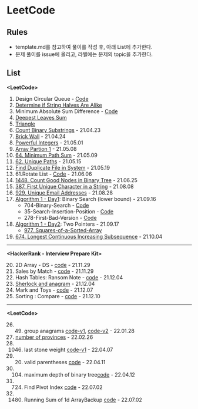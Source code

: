# LeetCode

## Rules
- template.md를 참고하여 풀이를 작성 후, 아래 List에 추가한다.
- 문제 풀이를 issue에 올리고, 라벨에는 문제의 topic을 추가한다.

## List

**\<LeetCode>**

1. Design Circular Queue - [Code](/2021-04/design-circular-queue.js)
2. [Determine if String Halves Are Alike](/2021-04/determine-if-string-halves-are-alike.md)
3. Minimum Absolute Sum Difference - [Code](/2021-04/minimum-absolute-sum-difference.js)
4. [Deepest Leaves Sum](/2021-04/deepest-leaves-sum.md)
5. [Triangle](/2021-04/triangle.md)
6. [Count Binary Substrings](/2021-04/count-binary-strings.md) - 21.04.23
7. [Brick Wall](/2021-04/brick-wall.md) - 21.04.24
8. [Powerful Integers](/2021-05/powerful-integers.md) - 21.05.01
9. [Array Partion 1](/Array-and-String/array-partition-1.md) - 21.05.08
10. [64. Minimum Path Sum](/2021-05/minimum-path-sum.md) - 21.05.09
11. [62. Unique Paths](/2021-05/unique-path.md) - 21.05.15
12. [Find Duplicate File in System](/2021-05/FindDuplicateFileInSystem.md) - 21.05.19
13. 61.Rotate List - [Code](/2021-06/61-RotateList.js) - 21.06.06
14. [1448. Count Good Nodes in Binary Tree](/2021-06/1448-CountGoodNodesinBinaryTree.md) - 21.06.25
15. [387. First Unique Character in a String](/2021-08/387-First-Unique-Character-in-a-String.md) - 21.08.08
16. [929. Unique Email Addresses](/2021-08/929-Unique-Email-Addresses.md) - 21.08.28
17. [Algorithm 1 - Day1](https://leetcode.com/study-plan/algorithm/): Binary Search (lower bound) - 21.09.16
      - 704-Binary-Search - [Code](/2021-09/704-Binary-Search.js)
      - 35-Search-Insertion-Position - [Code](/2021-09/35-Search-Insertion-Position.js)
      - 278-First-Bad-Version - [Code](/2021-09/278-First-Bad-Version.js)
18. [Algorithm 1 - Day2](https://leetcode.com/study-plan/algorithm/): Two Pointers - 21.09.17
      - [977. Squares-of-a-Sorted-Array](/2021-09/977-Squares-of-a-Sorted-Array.md)
19. [674. Longest Continuous Increasing Subsequence](/2021-10/674-Longest-Continuous-Increasing-Subsequence.md)  - 21.10.04

<hr />

**\<HackerRank - Interview Prepare Kit>**

20. 2D Array - DS - [code](./2021-12/2d-array-ds.ts) - 21.11.29
21. Sales by Match - [code](2021-12/sales-by-match.ts) - 21.11.29
22. Hash Tables: Ransom Note - [code](./2021-12/ransom-note.ts) - 21.12.04
23. [Sherlock and anagram](2021-12/sherlock-and-anagram.md) - 21.12.04
24. Mark and Toys - [code](2021-12/mark-and-toys.cpp) - 21.12.07
25. Sorting : Compare - [code](2021-12/sorting-compare.ts) - 21.12.10

<hr />

**\<LeetCode>**

26. 49. group anagrams [code-v1](2022/49-group-anagrams.v1.js), [code-v2](2022/49-group-anagrams.v2.js) - 22.01.28
27. [number of provinces](2022/number-of-provinces.md) - 22.02.26
28. 1046. last stone weight [code-v1](2022/1046-last-stone-weight-v1.js) - 22.04.07
29. 20. valid parentheses [code](2022/20-valid-parentheses.js) - 22.04.11
30. 104. maximum depth of binary tree[code](2022/104-max-depth-of-binary-tree.js) - 22.04.12
31. 724. Find Pivot Index [code](2022/724.%20Find%20Pivot%20Index.js) - 22.07.02
32. 1480. Running Sum of 1d ArrayBackup [code](2022/1480.%20Running%20Sum%20of%201d%20Array.js) - 22.07.02

